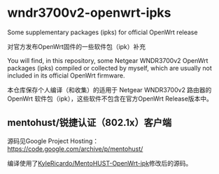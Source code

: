 # wndr3700v2-openwrt-ipks
Some supplementary packages (ipks) for official OpenWrt release

对官方发布OpenWrt固件的一些软件包（ipk）补充

You will find, in this repository, some Netgear WNDR3700v2 OpenWrt packages (ipks) compiled or collected by myself, which are usually not included in its official OpenWrt firmware.

本仓库保存个人编译（和收集）的适用于 Netgear WNDR3700v2 路由器的 OpenWrt 软件包（ipk），这些软件不包含在官方OpenWrt Release版本中。

## mentohust/锐捷认证（802.1x）客户端
源码见Google Project Hosting：https://code.google.com/archive/p/mentohust/

编译使用了[KyleRicardo/MentoHUST-OpenWrt-ipk](https://github.com/KyleRicardo/MentoHUST-OpenWrt-ipk)修改后的源码。
